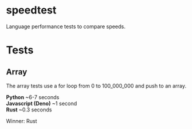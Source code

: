 # speedtest
Language performance tests to compare speeds.

# Tests

## Array
The array tests use a for loop from 0 to 100_000_000 and push to an array.

**Python** ~6-7 seconds<br/>
**Javascript (Deno)** ~1 second<br/>
**Rust** ~0.3 seconds<br/>

Winner: Rust



